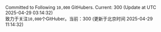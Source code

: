 Committed to Following `10,000` GitHubers. Current: <!-- FOLLOWING_COUNT -->300<!-- FOLLOWING_COUNT --> (Update at UTC <!-- LAST_UPDATED -->2025-04-29 03:14:32<!-- LAST_UPDATED -->)<br>
致力于关注`10,000`个GitHuber。当前：<!-- FOLLOWING_COUNT -->300<!-- FOLLOWING_COUNT --> (更新于北京时间 <!-- LAST_UPDATED_CST -->2025-04-29 11:14:32<!-- LAST_UPDATED_CST -->)

